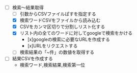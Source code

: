 - [ ] 検索～結果取得
  - [ ] 引数からCSVファイルぱすを指定する
  - [x] 検索ワードCSVをファイルから読み込む
  - [x] CSVをカンマ区切りで分割しリスト化する
  - [x] リスト内の全てのワードに対してgoogleで検索をかける
    - [x]googleの検索に必要なURLを作成する
    - [x]URLをリクエストする
  - [ ] 検索結果の「~件」の数値を取得する
- [ ] 結果CSVを作成する
  - 検索ワード,検索結果,検索第一位


